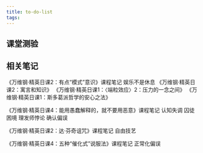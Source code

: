 ```yaml
---
title: to-do-list
tags:
---
```


## 课堂测验

## 相关笔记

《万维钢·精英日课2：有点“模式”意识》课程笔记
  娱乐不是休息
  《万维钢·精英日课2：寓言和知识》
  《万维钢·精英日课1：〈端粒效应〉2：压力的一念之间》
  《万维钢·精英日课1：斯多葛派哲学的安心之法》

《万维钢·精英日课4：能用愚蠢解释的，就不要用恶意》课程笔记
  认知失调
  囚徒困境
  理发师悖论
  确认偏误

《万维钢·精英日课2：达·芬奇诅咒》课程笔记
  自由技艺

《万维钢·精英日课4：五种“催化式”说服法》课程笔记
  正常化偏误
